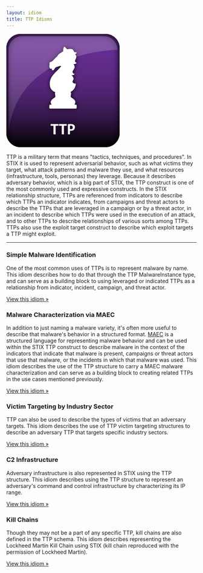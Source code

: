 ```yaml
---
layout: idiom
title: TTP Idioms
---
```


<img src="/images/TTP.png" class="component-img" alt="TTP Icon" />

TTP is a military term that means "tactics, techniques, and procedures". In STIX it is used to represent adversarial behavior, such as what victims they target, what attack patterns and malware they use, and what resources (infrastructure, tools, personas) they leverage. Because it describes adversary behavior, which is a big part of STIX, the TTP construct is one of the most commonly used and expressive constructs. In the STIX relationship structure, TTPs are referenced from indicators to describe which TTPs an indicator indicates, from campaigns and threat actors to describe the TTPs that are leveraged in a campaign or by a threat actor, in an incident to describe which TTPs were used in the execution of an attack, and to other TTPs to describe relationships of various sorts among TTPs. TTPs also use the exploit target construct to describe which exploit targets a TTP might exploit.

<hr class="separator" />

### Simple Malware Identification

One of the most common uses of TTPs is to represent malware by name. This idiom describes how to do that through the TTP MalwareInstance type, and can serve as a building block to using leveraged or indicated TTPs as a relationship from indicator, incident, campaign, and threat actor.

[View this idiom »](simple-malware)

### Malware Characterization via MAEC

In addition to just naming a malware variety, it's often more useful to describe that malware's behavior in a structured format. [MAEC](http://maec.mitre.org) is a structured language for representing malware behavior and can be used within the STIX TTP construct to describe malware in the context of the indicators that indicate that malware is present, campaigns or threat actors that use that malware, or the incidents in which that malware was used. This idiom describes the use of the TTP structure to carry a MAEC malware characterization and can serve as a building block to creating related TTPs in the use cases mentioned previously.

[View this idiom »](maec-malware)

### Victim Targeting by Industry Sector

TTP can also be used to describe the types of victims that an adversary targets. This idiom describes the use of TTP victim targeting structures to describe an adversary TTP that targets specific industry sectors.

[View this idiom »](industry-sector)

### C2 Infrastructure

Adversary infrastructure is also represented in STIX using the TTP structure. This idiom describes using the TTP structure to represent an adversary's command and control infrastructure by characterizing its IP range.

[View this idiom »](c2-ip)

### Kill Chains

Though they may not be a part of any specific TTP, kill chains are also defined in the TTP schema. This idiom describes representing the Lockheed Martin Kill Chain using STIX (kill chain reproduced with the permission of Lockheed Martin).

[View this idiom »](kill-chain)